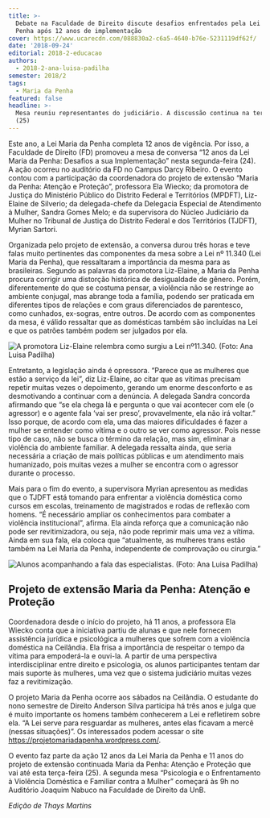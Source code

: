 ```yaml
---
title: >-
  Debate na Faculdade de Direito discute desafios enfrentados pela Lei Maria da
  Penha após 12 anos de implementação
cover: https://www.ucarecdn.com/088830a2-c6a5-4640-b76e-5231119df62f/
date: '2018-09-24'
editorial: 2018-2-educacao
authors:
  - 2018-2-ana-luisa-padilha
semester: 2018/2
tags:
  - Maria da Penha
featured: false
headline: >-
  Mesa reuniu representantes do judiciário. A discussão continua na terça-feira
  (25)
---
```

Este ano, a Lei Maria da Penha completa 12 anos de vigência. Por isso, a Faculdade de Direito (FD) promoveu a mesa de conversa “12 anos da Lei Maria da Penha: Desafios a sua Implementação” nesta segunda-feira (24). A ação ocorreu no auditório da FD no Campus Darcy Ribeiro. O evento contou com a participação da coordenadora do projeto de extensão “Maria da Penha: Atenção e Proteção”, professora Ela Wiecko; da promotora de Justiça do Ministério Público do Distrito Federal e Territórios (MPDFT), Liz-Elaine de Silverio; da delegada-chefe da Delegacia Especial de Atendimento à Mulher, Sandra Gomes Melo; e da supervisora do Núcleo Judiciário da Mulher no Tribunal de Justiça do Distrito Federal e dos Territórios (TJDFT), Myrian Sartori.

Organizada pelo projeto de extensão, a conversa durou três horas e teve falas muito pertinentes das componentes da mesa sobre a Lei nº 11.340 (Lei Maria da Penha), que ressaltaram a importância da mesma para as brasileiras. Segundo as palavras da promotora Liz-Elaine, a Maria da Penha procura corrigir uma distorção histórica de desigualdade de gênero. Porém, diferentemente do que se costuma pensar, a violência não se restringe ao ambiente conjugal, mas abrange toda a família, podendo ser praticada em diferentes tipos de relações e com graus diferenciados de parentesco, como cunhados, ex-sogras, entre outros. De acordo com as componentes da mesa, é válido ressaltar que as domésticas também são incluídas na Lei e que os patrões também podem ser julgados por ela.

![A promotora Liz-Elaine relembra como surgiu a Lei nº11.340. (Foto: Ana Luisa Padilha)](https://www.ucarecdn.com/64b6507c-38e2-4e7a-b6d8-a0450524ca10/)

Entretanto, a legislação ainda é opressora. “Parece que as mulheres que estão a serviço da lei”, diz Liz-Elaine, ao citar que as vítimas precisam repetir muitas vezes o depoimento, gerando um enorme desconforto e as desmotivando a continuar com a denúncia. A delegada Sandra concorda afirmando que “se ela chega lá e pergunta o que vai acontecer com ele (o agressor) e o agente fala ‘vai ser preso’, provavelmente, ela não irá voltar.”  Isso porque, de acordo com ela, uma das maiores dificuldades é fazer a mulher se entender como vítima e o outro se ver como agressor. Pois nesse tipo de caso, não se busca o término da relação, mas sim, eliminar a violência do ambiente familiar. A delegada ressalta ainda, que seria necessária a criação de mais políticas públicas e um atendimento mais humanizado, pois muitas vezes a mulher se encontra com o agressor durante o processo.

Mais para o fim do evento, a supervisora Myrian apresentou as medidas que o TJDFT está tomando para enfrentar a violência doméstica como cursos em escolas, treinamento de magistrados e rodas de reflexão com homens. “É necessário ampliar os conhecimentos para combater a violência institucional”, afirma. Ela ainda reforça que a comunicação não pode ser revitimizadora, ou seja, não pode reprimir mais uma vez a vítima. Ainda em sua fala, ela coloca  que “atualmente, as mulheres trans estão também na Lei Maria da Penha, independente de comprovação ou cirurgia.”

![Alunos acompanhando a fala das especialistas. (Foto: Ana Luisa Padilha)](https://www.ucarecdn.com/f5fddf98-5b51-42c4-860d-09c8e86b0a4f/)

## Projeto de extensão Maria da Penha: Atenção e Proteção

Coordenadora desde o início do projeto, há 11 anos, a professora Ela Wiecko conta que a iniciativa partiu de alunas e que nele fornecem assistência jurídica e psicológica a mulheres que sofrem com a violência doméstica na Ceilândia. Ela frisa a importância de respeitar o tempo da vítima para empoderá-la e ouvi-la. A partir de uma perspectiva interdisciplinar entre direito e psicologia, os alunos participantes tentam dar mais suporte às mulheres, uma vez que o sistema judiciário muitas vezes faz a revitimização.

O projeto Maria da Penha ocorre aos sábados na Ceilândia. O estudante do nono semestre de Direito Anderson Silva participa há três anos e julga que é muito importante os homens também conhecerem a Lei e refletirem sobre ela. “A Lei serve para resguardar as mulheres, antes elas ficavam a mercê (nessas situações)”. Os interessados podem acessar o site https://projetomariadapenha.wordpress.com/.

O evento faz parte da ação 12 anos da Lei Maria da Penha e 11 anos do projeto de extensão continuada Maria da Penha: Atenção e Proteção que vai até esta terça-feira (25). A segunda mesa “Psicologia e o Enfrentamento à Violência Doméstica e Familiar contra a Mulher” começará às 9h no Auditório Joaquim Nabuco na Faculdade de Direito da UnB.

_Edição de Thays Martins_
